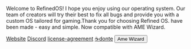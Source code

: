Welcome to RefinedOS! I hope you enjoy using our operating system. Our team of creators will try their best to fix all bugs and provide you with a custom OS tailored for gaming.Thank you for choosing Refined OS.
have been made - easy and simple. Now compatible with AME Wizard.

 <a href="https://refinedos.uk/" target="_blank"> Website</a>
 <a href="https://discord.gg/fSYk2NFm8u" target="_blank"> Discord</a>
 <a href="https://github.com/David34k/RefinedOS-playbook/blob/main/LICENSE" target="_blank">license-agreement</a>
 <a href="https://ko-fi.com/refinedosteam" target="_blank">☕️donte</a>
 <a href="https://download.ameliorated.io/AME%20Wizard%20Beta.zip"><button>Ame Wizard</button></a>
